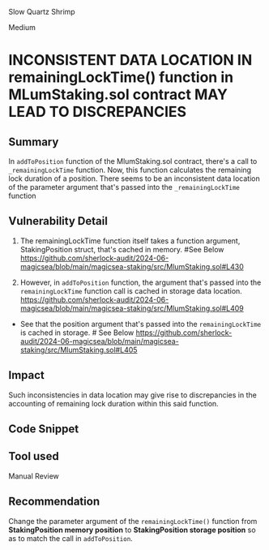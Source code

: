 Slow Quartz Shrimp

Medium

# INCONSISTENT DATA LOCATION IN remainingLockTime() function in MLumStaking.sol contract MAY LEAD TO DISCREPANCIES

## Summary
In `addToPosition` function of the MlumStaking.sol contract, there's a call to `_remainingLockTime` function. Now, this function calculates the remaining lock duration of a position. There seems to be an inconsistent data location of the parameter argument that's passed into the `_remainingLockTime` function

## Vulnerability Detail
1. The remainingLockTime function itself takes a function argument, StakingPosition struct,  that's cached in memory. #See Below
https://github.com/sherlock-audit/2024-06-magicsea/blob/main/magicsea-staking/src/MlumStaking.sol#L430

2. However, in `addToPosition` function, the argument that's passed into the `remainingLockTime` function call is cached in storage data location.
https://github.com/sherlock-audit/2024-06-magicsea/blob/main/magicsea-staking/src/MlumStaking.sol#L409

  + See that the position argument that's passed into the `remainingLockTime` is cached in storage. # See Below
https://github.com/sherlock-audit/2024-06-magicsea/blob/main/magicsea-staking/src/MlumStaking.sol#L405

## Impact
Such inconsistencies in data location may give rise to discrepancies in the accounting of remaining lock duration within this said function.

## Code Snippet

## Tool used

Manual Review

## Recommendation
Change the parameter argument of the `remainingLockTime()` function from **StakingPosition memory position** to **StakingPosition storage position** so as to match the call in `addToPosition`.